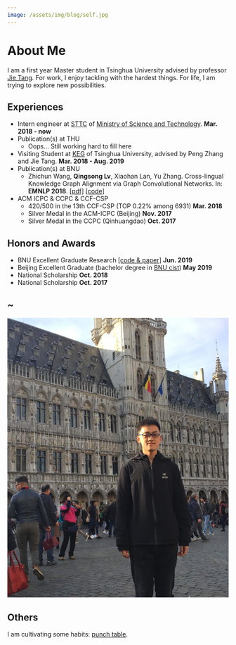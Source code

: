 ```yaml
---
image: /assets/img/blog/self.jpg
---
```


# About Me

I am a first year Master student in Tsinghua University advised by professor [Jie Tang](http://keg.cs.tsinghua.edu.cn/jietang/). For work, I enjoy tackling with the hardest things. For life, I am trying to explore new possibilities.

## Experiences

* Intern engineer at [STTC](https://www.italents.cn/) of [Ministry of Science and Technology](http://www.most.gov.cn/). **Mar. 2018 - now**
* Publication(s) at THU
    * Oops... Still working hard to fill here
* Visiting Student at [KEG](http://keg.cs.tsinghua.edu.cn/) of Tsinghua University, advised by Peng Zhang and Jie Tang. **Mar. 2018 - Aug. 2019**
* Publication(s) at BNU
    * Zhichun Wang, **Qingsong Lv**, Xiaohan Lan, Yu Zhang. Cross-lingual Knowledge Graph Alignment via Graph Convolutional Networks. In: **EMNLP 2018**. [[pdf]](https://www.aclweb.org/anthology/D18-1032) [[code]](https://github.com/1049451037/GCN-Align)
* ACM ICPC & CCPC & CCF-CSP
    * 420/500 in the 13th CCF-CSP (TOP 0.22% among 6931) **Mar. 2018**
    * Silver Medal in the ACM-ICPC (Beijing) **Nov. 2017**
    * Silver Medal in the CCPC (Qinhuangdao) **Oct. 2017**

## Honors and Awards

* BNU Excellent Graduate Research [[code & paper]](https://github.com/1049451037/HIN-Align) **Jun. 2019**
* Beijing Excellent Graduate (bachelor degree in [BNU cist](http://cisten.bnu.edu.cn/)) **May 2019**
* National Scholarship **Oct. 2018**
* National Scholarship **Oct. 2017**

## ~

![](/assets/img/blog/self.jpg)

## Others

I am cultivating some habits: [punch table](https://docs.qq.com/sheet/DUVNUVGd2Y0FodlhQ?preview_token=&coord=G3%24G3%240%240%240%240&tab=BB08J2).